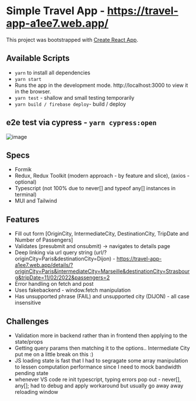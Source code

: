 # Simple Travel App - https://travel-app-a1ee7.web.app/
This project was bootstrapped with [Create React App](https://github.com/facebook/create-react-app).

## Available Scripts
- `yarn` to install all dependencies
- `yarn start`
- Runs the app in the development mode. http://localhost:3000 to view it in the browser.
- `yarn test` - shallow and small testing temporarily
- `yarn build / firebase deploy`- build / deploy

## e2e test via cypress - `yarn cypress:open`
![image](https://user-images.githubusercontent.com/8097415/199290435-3da57dce-bf4d-4d60-b0b0-42138222df75.png)


## Specs
- Formik
- Redux, Redux Toolkit (modern approach - by feature and slice), (axios -optional)
- Typescript (not 100% due to never[] and typeof any[] instances in terminal)
- MUI and Tailwind

## Features
- Fill out form [OriginCity, IntermediateCity, DestinationCity, TripDate and Number of Passengers]
- Validates (presubmit and onsubmit) -> navigates to details page
- Deep linking via url query string (url/?originCity=Paris&destinationCity=Dijon) - https://travel-app-a1ee7.web.app/details/?originCity=Paris&intermediateCity=Marseille&destinationCity=Strasbourg&tripDate=11/02/2022&passengers=2
- Error handling on fetch and post
- Uses fakebackend - window.fetch manipulation
- Has unsupported phrase (FAIL) and unsupported city (DIJON) - all case insensitive

## Challenges
- Validation more in backend rather than in frontend then applying to the state/props
- Getting query params then matching it to the options.. Intermediate City put me on a little break on this :)
- JS loading state is fast that I had to segragate some array manipulation to lessen computation performance since I need to mock bandwidth pending state
- whenever VS code re init typescript, typing errors pop out - never[], any[]; had to debug and apply workaround but usually go away away reloading window 


